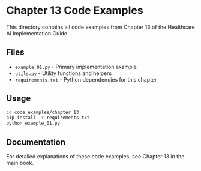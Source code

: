 # Chapter 13 Code Examples

This directory contains all code examples from Chapter 13 of the Healthcare AI Implementation Guide.

## Files

- `example_01.py` - Primary implementation example
- `utils.py` - Utility functions and helpers
- `requirements.txt` - Python dependencies for this chapter

## Usage

```bash
cd code_examples/chapter_13
pip install -r requirements.txt
python example_01.py
```

## Documentation

For detailed explanations of these code examples, see Chapter 13 in the main book.
